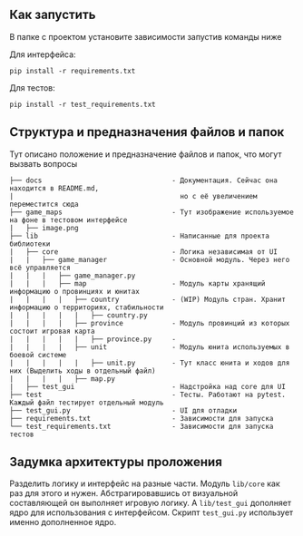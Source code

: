 ## Как запустить
В папке с проектом установите зависимости запустив команды ниже

Для интерфейса:
```
pip install -r requirements.txt
```

Для тестов:
```
pip install -r test_requirements.txt
```

## Структура и предназначения файлов и папок
Тут описано положение и предназначение файлов и папок, что могут вызвать вопросы
```
├── docs                                - Документация. Сейчас она находится в README.md, 
|                                         но с её увеличением переместится сюда
├── game_maps                           - Тут изображение используемое на фоне в тестовом интерфейсе
|   ├── image.png                        
├── lib                                 - Написанные для проекта библиотеки
|   ├── core                            - Логика независимая от UI
|   |   ├── game_manager                - Основной модуль. Через него всё управляется 
|   |   |   ├── game_manager.py          
|   |   |   ├── map                     - Модуль карты хранящий информацию о провинциях и юнитах
|   |   |   |   ├── country             - (WIP) Модуль стран. Хранит информацию о территориях, стабильности
|   |   |   |   |   ├── country.py      
|   |   |   |   ├── province            - Модуль провинций из которых состоит игровая карта
|   |   |   |   |   ├── province.py     - 
|   |   |   |   ├── unit                - Модуль юнита используемых в боевой системе
|   |   |   |   |   ├── unit.py         - Тут класс юнита и ходов для них (Выделить ходы в отдельный файл)
|   |   |   |   ├── map.py              
|   ├── test_gui                        - Надстройка над core для UI
├── test                                - Тесты. Работают на pytest. Каждый файл тестирует отдельный модуль
├── test_gui.py                         - UI для отладки
├── requirements.txt                    - Зависимости для запуска
└── test_requirements.txt               - Зависимости для запуска тестов
```

## Задумка архитектуры проложения
Разделить логику и интерфейс на разные части. Модуль ```lib/core``` как раз для этого и нужен. Абстрагировавшись от визуальной составляющей он выполняет игровую логику. А ```lib/test_gui``` дополняет ядро для использования с интерфейсом. Скрипт ```test_gui.py``` использует именно дополненное ядро.

